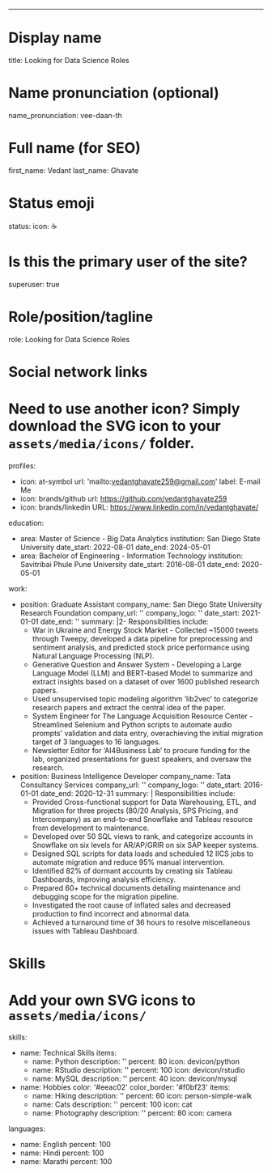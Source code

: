 ---
# Display name
title: Looking for Data Science Roles

# Name pronunciation (optional)
name_pronunciation: vee-daan-th

# Full name (for SEO)
first_name: Vedant
last_name: Ghavate

# Status emoji
status:
  icon: ☕️

# Is this the primary user of the site?
superuser: true

# Role/position/tagline
role: Looking for Data Science Roles


# Social network links
# Need to use another icon? Simply download the SVG icon to your `assets/media/icons/` folder.
profiles:
  - icon: at-symbol
    url: 'mailto:vedantghavate259@gmail.com'
    label: E-mail Me
  - icon: brands/github
    url: https://github.com/vedantghavate259
  - icon: brands/linkedin
    URL: https://www.linkedin.com/in/vedantghavate/

education:
  - area: Master of Science - Big Data Analytics
    institution: San Diego State University
    date_start: 2022-08-01
    date_end: 2024-05-01
  - area: Bachelor of Engineering - Information Technology 
    institution: Savitribai Phule Pune University
    date_start: 2016-08-01
    date_end: 2020-05-01

work:
  - position: Graduate Assistant
    company_name: San Diego State University Research Foundation
    company_url: ''
    company_logo: ''
    date_start: 2021-01-01
    date_end: ''
    summary: |2-
      Responsibilities include:
      - War in Ukraine and Energy Stock Market - Collected ~15000 tweets through Tweepy, developed a data pipeline for preprocessing and sentiment analysis, and predicted stock price performance using Natural Language Processing (NLP).
      - Generative Question and Answer System - Developing a Large Language Model (LLM) and BERT-based Model to summarize and extract insights based on a dataset of over 1600 published research papers.
      - Used unsupervised topic modeling algorithm ‘lib2vec’ to categorize research papers and extract the central idea of the paper.
      - System Engineer for The Language Acquisition Resource Center - Streamlined Selenium and Python scripts to automate audio prompts' validation and data entry, overachieving the initial migration target of 3 languages to 16 languages.
      - Newsletter Editor for ‘AI4Business Lab’ to procure funding for the lab, organized presentations for guest speakers, and oversaw the research.
  - position: Business Intelligence Developer
    company_name: Tata Consultancy Services
    company_url: ''
    company_logo: ''
    date_start: 2016-01-01
    date_end: 2020-12-31
    summary: |
      Responsibilities include:
      - Provided Cross-functional support for Data Warehousing, ETL, and Migration for three projects (80/20 Analysis, SPS Pricing, and Intercompany) as an end-to-end Snowflake and Tableau resource from development to maintenance.
      - Developed over 50 SQL views to rank, and categorize accounts in Snowflake on six levels for AR/AP/GRIR on six SAP keeper systems.
      - Designed SQL scripts for data loads and scheduled 12 IICS jobs to automate migration and reduce 95% manual intervention.
      - Identified 82% of dormant accounts by creating six Tableau Dashboards, improving analysis efficiency.
      - Prepared 60+ technical documents detailing maintenance and debugging scope for the migration pipeline.
      - Investigated the root cause of inflated sales and decreased production to find incorrect and abnormal data.
      - Achieved a turnaround time of 36 hours to resolve miscellaneous issues with Tableau Dashboard.

# Skills
# Add your own SVG icons to `assets/media/icons/`
skills:
  - name: Technical Skills
    items:
      - name: Python
        description: ''
        percent: 80
        icon: devicon/python
      - name: RStudio
        description: ''
        percent: 100
        icon: devicon/rstudio
      - name: MySQL
        description: ''
        percent: 40
        icon: devicon/mysql
  - name: Hobbies
    color: '#eeac02'
    color_border: '#f0bf23'
    items:
      - name: Hiking
        description: ''
        percent: 60
        icon: person-simple-walk
      - name: Cats
        description: ''
        percent: 100
        icon: cat
      - name: Photography
        description: ''
        percent: 80
        icon: camera

languages:
  - name: English
    percent: 100
  - name: Hindi
    percent: 100
  - name: Marathi
    percent: 100
